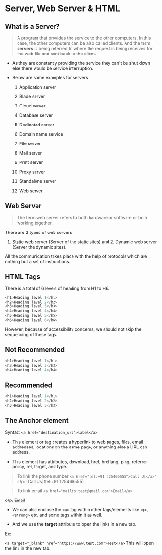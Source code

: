 # Server, Web Server & HTML

## What is a Server?

> A program that provides the service to the other computers. In this case, the other computers can be also called clients. And the term **servers** is being referred to where the request is being received for the web file and sent back to the client.

* As they are constantly providing the service they can't be shut down else there would be service interruption.
    
* Below are some examples for servers
    
    1. Application server
        
    2. Blade server
        
    3. Cloud server
        
    4. Database server
        
    5. Dedicated server
        
    6. Domain name service
        
    7. File server
        
    8. Mail server
        
    9. Print server
        
    10. Proxy server
        
    11. Standalone server
        
    12. Web server
        

## Web Server

> The term web server refers to both hardware or software or both working together.

There are 2 types of web servers

1. Static web server (Server of the static sites) and 2. Dynamic web server (Server the dynamic sites).
    

All the communication takes place with the help of protocols which are nothing but a set of instructions.

## HTML Tags

There is a total of 6 levels of heading from H1 to H6.

```typescript
<h1>Heading level 1</h1>
<h2>Heading level 2</h2>
<h3>Heading level 3</h3>
<h4>Heading level 4</h4>
<h5>Heading level 5</h5>
<h6>Heading level 6</h6>
```

However, because of accessibility concerns, we should not skip the sequencing of these tags.

## Not Recommended

```typescript
<h1>Heading level 1</h1>
<h3>Heading level 3</h3>
<h4>Heading level 4</h4>
```

## Recommended

```typescript
<h1>Heading level 1</h1>
<h2>Heading level 2</h2>
<h3>Heading level 3</h3>
```

## The Anchor element

Syntax: `<a href="destination_url">label</a>`

* This element or tag creates a hyperlink to web pages, files, email addresses, locations on the same page, or anything else a URL can address.
    
* This element has attributes, download, href, hreflang, ping, referrer-policy, rel, target, and type.
    

> To link the phone number `<a href="tel:+91 125466555">Call Us</a>"` o/p: \[Call Us\](tel:+91 125466555)

> To link email `<a href="mailto:test@gmail.com">Email</a>`

o/p: [Email](mailto:test@gmail.com)

* We can also enclose the `<a>` tag within other tags/elements like `<p>, <strong>` etc. and some tags within it as well.
    
* And we use the **target** attribute to open the links in a new tab.
    

Ex:

`<a target="_blank" href="https://www.test.com">Test</a>` This will open the link in the new tab.